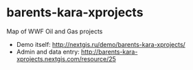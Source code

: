 # barents-kara-xprojects
Map of WWF Oil and Gas projects

* Demo itself: http://nextgis.ru/demo/barents-kara-xprojects/
* Admin and data entry: http://barents-kara-xprojects.nextgis.com/resource/25
